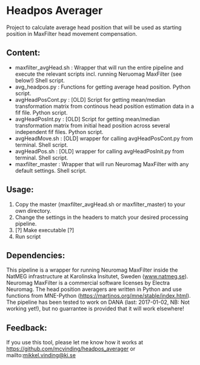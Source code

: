 # Headpos Averager
Project to calculate average head position that will be used as starting position in MaxFilter head movement compensation.

## Content:
* maxfilter_avgHead.sh : Wrapper that will run the entire pipeline and execute the relevant scripts incl. running Neruomag MaxFilter (see below!) Shell script.
* avg_headpos.py : Functions for getting average head position. Python script.
* avgHeadPosCont.py : [OLD] Script for getting mean/median transformation matrix from continous head position estimation data in a fif file. Python script.
* avgHeadPosInt.py : [OLD] Script for getting mean/median transformation matrix from initial head position across several independent fif files. Python script.
* avgHeadMove.sh : [OLD] wrapper for calling avgHeadPosCont.py from terminal. Shell script.
* avgHeadPos.sh : [OLD] wrapper for calling avgHeadPosInit.py from terminal. Shell script.
* maxfilter_master :  Wrapper that will run Neuromag MaxFilter with any default settings. Shell script.

## Usage:
1) Copy the master (maxfilter_avgHead.sh or maxfilter_master) to your own directory.
2) Change the settings in the headers to match your desired processing pipeline.
3) [?] Make executable [?]
4) Run script

## Dependencies:
This pipeline is a wrapper for running Neuromag MaxFilter inside the NatMEG infrastructure at Karolinska Insitutet, Sweden (www.natmeg.se). Neuromag MaxFilter is a commercial software licenses by Electra Neuromag.
The head position averagers are written in Python and use functions from MNE-Python (https://martinos.org/mne/stable/index.html).
The pipeline has been tested to work on DANA (last: 2017-01-02, NB: Not working yet!), but no guarrantee is provided that it will work elsewhere!

## Feedback:
If you use this tool, please let me know how it works at https://github.com/mcvinding/headpos_averager or mailto:mikkel.vinding@ki.se
